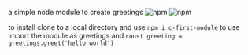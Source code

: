 a simple node module to create greetings
![npm](https://img.shields.io/npm/dm/c-first-module)
![npm](https://img.shields.io/npm/v/first-module)

to install clone to a local directory and use `npm i c-first-module`
to use import the module as greetings and `const greeting = greetings.greet('hello world')`